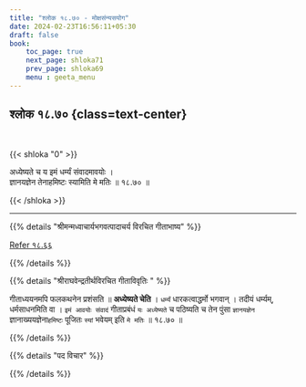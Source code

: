 ```yaml
---
title: "श्लोक १८.७० - मोक्षसंन्यसयोग"
date: 2024-02-23T16:56:11+05:30
draft: false
book:
    toc_page: true
    next_page: shloka71
    prev_page: shloka69
    menu : geeta_menu
---
```


## श्लोक १८.७० {class=text-center}

<br/>

{{< shloka  "0"  >}}

अध्येष्यते च य इमं धर्म्यं संवादमावयोः ।  
ज्ञानयज्ञेन तेनाहमिष्टः स्यामिति मे मतिः ॥ १८.७० ॥

{{< /shloka >}}

---


{{% details "श्रीमन्मध्वाचार्यभगवत्पादाचर्य विरचित  गीताभाष्य" %}}

[Refer १८.६६](../shloka66)

{{% /details %}}


{{% details "श्रीराघवेन्द्रतीर्थविरचित गीताविवृतिः " %}}

गीताध्ययनमपि फलकथनेन प्रशंसति ॥ **अध्येष्यते चेति** । `धर्म्यं`
धारकत्वाद्धर्मो भगवान्‌ । तदीयं धर्म्यम्‌, धर्मसाधनमिति वा । `इमं आवयोः संवादं`
गीताप्रबंधं `यः अध्येष्यते` च पठिष्यति च तेन पुंसा `ज्ञानयज्ञेन`
ज्ञानाख्ययज्ञेना`हमिष्टः` पूजितः `स्यां` भवेयम्‌ इति `मे मतिः` ॥ १८.७० ॥

{{% /details %}}



{{% details "पद विचार" %}}


{{% /details %}}
